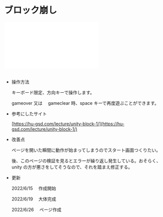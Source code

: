# ブロック崩し

<html lang="ja">
    <head>
        <meta charset="utf8">
        <link rel="stylesheet" href="style.css">
    </head>
    <body>
        <div class="webgl">
            <iframe 
            loading="lazy" 
            src="./practice1/index.html"
            scrolling="no"  
            frameborder="0" 
            allowfullscreen></iframe>
        </div>
    </body>
</html>
<!-- <iframe width="幅の数値" height="高さの数値" src="WebGLプレイヤーを公開しているURL" frameborder="0" allowfullscreen></iframe> -->

<br/>

- 操作方法

  キーボード限定、方向キーで操作します。

  gameover 又は　 gameclear 時、space キーで再度遊ぶことができます。

- 参考にしたサイト

  [https://hu-gsd.com/lecture/unity-block-1/](https://hu-gsd.com/lecture/unity-block-1/)

- 改善点

  ページを開いた瞬間に動作が始まってしまうのでスタート画面つくりたい。

  後、このページの検証を見るとエラーが繰り返し発生している。おそらく、unity の方が悪さをしてそうなので、それを踏まえ修正する。

- 更新

  2022/6/15 　作成開始

  2022/6/19 　大体完成

  2022/6/26 　ページ作成
